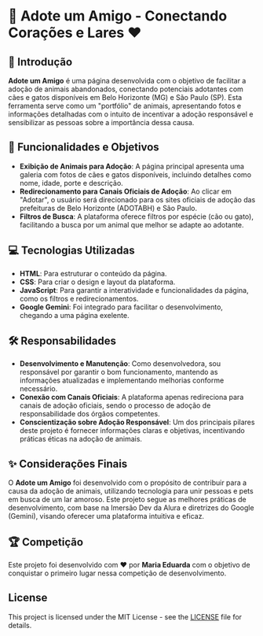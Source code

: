 # 🐾 Adote um Amigo - Conectando Corações e Lares ❤️

## 📖 Introdução

**Adote um Amigo** é uma página desenvolvida com o objetivo de facilitar a adoção de animais abandonados, conectando potenciais adotantes com cães e gatos disponíveis em Belo Horizonte (MG) e São Paulo (SP). Esta ferramenta serve como um "portfólio" de animais, apresentando fotos e informações detalhadas com o intuito de incentivar a adoção responsável e sensibilizar as pessoas sobre a importância dessa causa.

## 🎯 Funcionalidades e Objetivos

- **Exibição de Animais para Adoção**: A página principal apresenta uma galeria com fotos de cães e gatos disponíveis, incluindo detalhes como nome, idade, porte e descrição.
- **Redirecionamento para Canais Oficiais de Adoção**: Ao clicar em "Adotar", o usuário será direcionado para os sites oficiais de adoção das prefeituras de Belo Horizonte (ADOTABH) e São Paulo.
- **Filtros de Busca**: A plataforma oferece filtros por espécie (cão ou gato), facilitando a busca por um animal que melhor se adapte ao adotante.

## 💻 Tecnologias Utilizadas

- **HTML**: Para estruturar o conteúdo da página.
- **CSS**: Para criar o design e layout da plataforma.
- **JavaScript**: Para garantir a interatividade e funcionalidades da página, como os filtros e redirecionamentos.
- **Google Gemini**: Foi integrado para facilitar o desenvolvimento, chegando a uma página exelente.

## 🛠️ Responsabilidades

- **Desenvolvimento e Manutenção**: Como desenvolvedora, sou responsável por garantir o bom funcionamento, mantendo as informações atualizadas e implementando melhorias conforme necessário.
- **Conexão com Canais Oficiais**: A plataforma apenas redireciona para canais de adoção oficiais, sendo o processo de adoção de responsabilidade dos órgãos competentes.
- **Conscientização sobre Adoção Responsável**: Um dos principais pilares deste projeto é fornecer informações claras e objetivas, incentivando práticas éticas na adoção de animais.

## ✨ Considerações Finais

O **Adote um Amigo** foi desenvolvido com o propósito de contribuir para a causa da adoção de animais, utilizando tecnologia para unir pessoas e pets em busca de um lar amoroso. Este projeto segue as melhores práticas de desenvolvimento, com base na Imersão Dev da Alura e diretrizes do Google (Gemini), visando oferecer uma plataforma intuitiva e eficaz.

## 🏆 Competição

Este projeto foi desenvolvido com ❤️ por **Maria Eduarda** com o objetivo de conquistar o primeiro lugar nessa competição de desenvolvimento.

## License

This project is licensed under the MIT License - see the [LICENSE](LICENSE) file for details.

